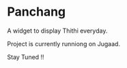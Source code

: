 # Panchang

A widget to display Thithi everyday. 

Project is currently runniong on Jugaad.

Stay Tuned !!
